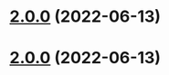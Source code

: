 # [2.0.0](https://github.com/baboulaz/test-sem/compare/v1.0.0...v2.0.0) (2022-06-13)

# [2.0.0](https://github.com/baboulaz/test-sem/compare/v1.0.0...v2.0.0) (2022-06-13)
